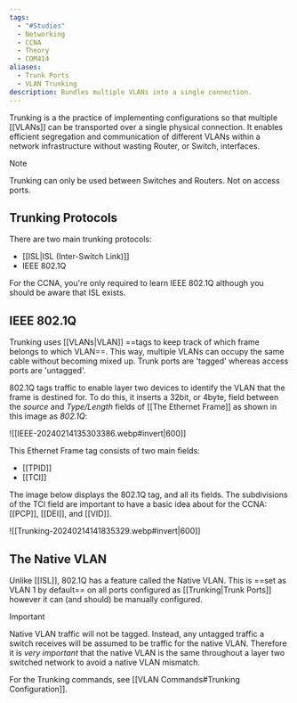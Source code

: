 ```yaml
---
tags:
  - "#Studies"
  - Networking
  - CCNA
  - Theory
  - COM414
aliases:
  - Trunk Ports
  - VLAN Trunking
description: Bundles multiple VLANs into a single connection.
---
```

Trunking is a the practice of implementing configurations so that multiple [[VLANs]] can be transported over a single physical connection. It enables efficient segregation and communication of different VLANs within a network infrastructure without wasting Router, or Switch, interfaces.

> [!note]
> Trunking can only be used between Switches and Routers. Not on access ports.

## Trunking Protocols

There are two main trunking protocols:

- [[ISL|ISL (Inter-Switch Link)]]
- IEEE 802.1Q

For the CCNA, you're only required to learn IEEE 802.1Q although you should be aware that ISL exists.

## IEEE 802.1Q

Trunking uses [[VLANs|VLAN]] ==tags to keep track of which frame belongs to which VLAN==. This way, multiple VLANs can occupy the same cable without becoming mixed up. Trunk ports are 'tagged' whereas access ports are 'untagged'.

802.1Q tags traffic to enable layer two devices to identify the VLAN that the frame is destined for. To do this, it inserts a 32bit, or 4byte, field between the *source* and *Type/Length* fields of [[The Ethernet Frame]] as shown in this image as *802.1Q*:

![[IEEE-20240214135303386.webp#invert|600]]

This Ethernet Frame tag consists of two main fields:

- [[TPID]]
- [[TCI]]

The image below displays the 802.1Q tag, and all its fields. The subdivisions of the TCI field are important to have a basic idea about for the CCNA: [[PCP]], [[DEI]], and [[VID]].

![[Trunking-20240214141835329.webp#invert|600]]

## The Native VLAN

Unlike [[ISL]], 802.1Q has a feature called the Native VLAN. This is ==set as VLAN 1 by default== on all ports configured as [[Trunking|Trunk Ports]] however it can (and should) be manually configured.

> [!important]
> Native VLAN traffic will not be tagged. Instead, any untagged traffic a switch receives will be assumed to be traffic for the native VLAN. Therefore it is *very important* that the native VLAN is the same throughout a layer two switched network to avoid a native VLAN mismatch.

For the Trunking commands, see [[VLAN Commands#Trunking Configuration]].